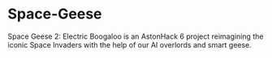 # Space-Geese
Space Geese 2: Electric Boogaloo is an AstonHack 6 project reimagining the iconic Space Invaders with the help of our AI overlords and smart geese.

